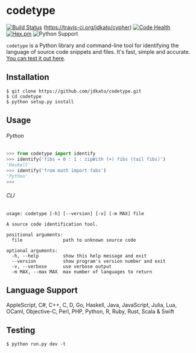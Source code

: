 # codetype

[![Build Status](https://travis-ci.org/jdkato/codetype.svg?branch=master)](https://travis-ci.org/jdkato/codetype) (https://travis-ci.org/jdkato/cypher) [![Code Health](https://landscape.io/github/jdkato/codetype/master/landscape.svg?style=flat)](https://landscape.io/github/jdkato/codetype/master) [![Hex.pm](https://img.shields.io/hexpm/l/plug.svg?maxAge=2592000)](https://github.com/jdkato/cypher/blob/master/LICENSE.txt) ![Python Support](https://img.shields.io/badge/python-2.7,3.4,3.5-blue.svg)

`codetype` is a Python library and command-line tool for identifying the language of source code snippets and files. It's fast, simple and accurate. [You can test it out here](http://jdkato.github.io/cypher/).

## Installation

```
$ git clone https://github.com/jdkato/codetype.git
$ cd codetype
$ python setup.py install
```

## Usage

###### Python

```python
>>> from codetype import identify
>>> identify('fibs = 0 : 1 : zipWith (+) fibs (tail fibs)')
'Haskell'
>>> identify('from math import fabs')
'Python'
>>>
```

###### CLI

```
usage: codetype [-h] [--version] [-v] [-m MAX] file

A source code identification tool.

positional arguments:
  file               path to unknown source code

optional arguments:
  -h, --help         show this help message and exit
  --version          show program's version number and exit
  -v, --verbose      use verbose output
  -m MAX, --max MAX  max number of languages to return
```

## Language Support

AppleScript, C#, C++, C, D, Go, Haskell, Java, JavaScript, Julia, Lua, OCaml, Objective-C, Perl, 
PHP, Python, R, Ruby, Rust, Scala & Swift

## Testing

```
$ python run.py dev -t
```
